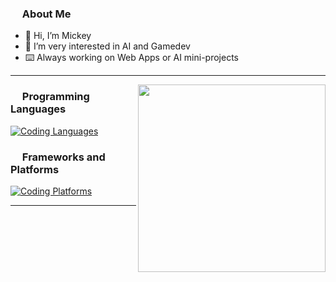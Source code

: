 ### <img src="https://win98icons.alexmeub.com/icons/png/address_book_pad_users.png" width="15"> About Me

- 👋 Hi, I’m Mickey
- 🔭 I’m very interested in AI and Gamedev
- ⌨️ Always working on Web Apps or AI mini-projects

---

<img align="right" width="300" src= "https://i.pinimg.com/originals/9d/9b/d1/9d9bd13afce1a798d22ecfd9897730ed.gif">

### <img src="https://win98icons.alexmeub.com/icons/png/console_prompt-0.png" width="15"> Programming Languages
[![Coding Languages](https://skillicons.dev/icons?i=py,js,java,html,css&perline=5)](https://skillicons.dev/icons?i=py,js,java,html,css&perline=5)


### <img src="https://win98icons.alexmeub.com/icons/png/appwizard-5.png" width="15"> Frameworks and Platforms
[![Coding Platforms](https://skillicons.dev/icons?i=mongodb,express,react,nodejs,heroku,mysql,discordjs,tensorflow,vscode,postman&perline=5)](https://skillicons.dev/icons?i=mongodb,express,react,nodejs,heroku,mysql,discordjs,tensorflow,vscode,postman&perline=5)

---
